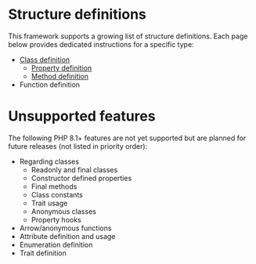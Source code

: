 # Structure definitions

This framework supports a growing list of structure definitions. Each page below provides dedicated instructions for a specific type:

- [Class definition](ClassDefinition.md)
  - [Property definition](ClassProperties.md)
  - [Method definition](ClassMethods.md)
- Function definition

# Unsupported features

The following PHP 8.1+ features are not yet supported but are planned for future releases (not listed in priority order):

- Regarding classes
  - Readonly and final classes
  - Constructor defined properties
  - Final methods
  - Class constants
  - Trait usage
  - Anonymous classes
  - Property hooks
- Arrow/anonymous functions
- Attribute definition and usage
- Enumeration definition
- Trait definition